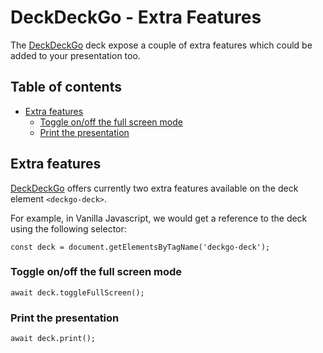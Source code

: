 # DeckDeckGo - Extra Features

The [DeckDeckGo] deck expose a couple of extra features which could be added to your presentation too.

## Table of contents

- [Extra features](#extra-features)
  - [Toggle on/off the full screen mode](#toggle-onoff-the-full-screen-mode)
  - [Print the presentation](#print-the-presentation)

## Extra features

[DeckDeckGo] offers currently two extra features available on the deck element `<deckgo-deck>`.
                                                 
For example, in Vanilla Javascript, we would get a reference to the deck using the following selector:

```
const deck = document.getElementsByTagName('deckgo-deck');
```

### Toggle on/off the full screen mode

```
await deck.toggleFullScreen();
```

### Print the presentation

```
await deck.print();
```

[DeckDeckGo]: https://deckdeckgo.com
